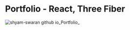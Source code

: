 # Portfolio - React, Three Fiber
![shyam-swaran github io_Portfolio_](https://github.com/shyam-swaran/Portfolio/assets/124905276/6a072b9d-a735-4c1e-81a2-df150a921255)

